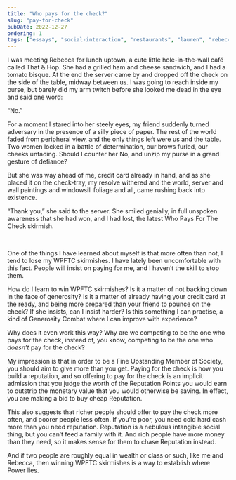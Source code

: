```yaml
---
title: "Who pays for the check?"
slug: "pay-for-check"
pubDate: 2022-12-27
ordering: 1
tags: ["essays", "social-interaction", "restaurants", "lauren", "rebecca"]
---
```


<span class="small-caps">I was meeting Rebecca</span> for lunch uptown, a cute little hole-in-the-wall café called That & Hop. She had a grilled ham and cheese sandwich, and I had a tomato bisque. At the end the server came by and dropped off the check on the side of the table, midway between us. I was going to reach inside my purse, but barely did my arm twitch before she looked me dead in the eye and said one word:

“No.”

For a moment I stared into her steely eyes, my friend suddenly turned adversary in the presence of a silly piece of paper. The rest of the world faded from peripheral view, and the only things left were us and the table. Two women locked in a battle of determination, our brows furled, our cheeks unfading. Should I counter her No, and unzip my purse in a grand gesture of defiance?

But she was way ahead of me, credit card already in hand, and as she placed it on the check-tray, my resolve withered and the world, server and wall paintings and windowsill foliage and all, came rushing back into existence.

“Thank you,” she said to the server. She smiled genially, in full unspoken awareness that she had won, and I had lost, the latest Who Pays For The Check skirmish.

<br />

One of the things I have learned about myself is that more often than not, I tend to lose my WPFTC skirmishes. I have lately been uncomfortable with this fact. People will insist on paying for me, and I haven’t the skill to stop them.

How do I learn to win WPFTC skirmishes? Is it a matter of not backing down in the face of generosity? Is it a matter of already having your credit card at the ready, and being more prepared than your friend to pounce on the check? If she insists, can I insist harder? Is this something I can practise, a kind of Generosity Combat where I can improve with experience?

Why does it even work this way? Why are we competing to be the one who pays for the check, instead of, you know, competing to be the one who _doesn’t_ pay for the check?

My impression is that in order to be a Fine Upstanding Member of Society, you should aim to give more than you get. Paying for the check is how you build a reputation, and so offering to pay for the check is an implicit admission that you judge the worth of the Reputation Points you would earn to outstrip the monetary value that you would otherwise be saving. In effect, you are making a bid to buy cheap Reputation.

This also suggests that richer people should offer to pay the check more often, and poorer people less often. If you’re poor, you need cold hard cash more than you need reputation. Reputation is a nebulous intangible social thing, but you can’t feed a family with it. And rich people have more money than they need, so it makes sense for them to chase Reputation instead.

And if two people are roughly equal in wealth or class or such, like me and Rebecca, then winning WPFTC skirmishes is a way to establish where Power lies.